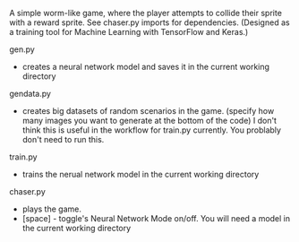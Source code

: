 A simple worm-like game, where the player attempts to collide their sprite with a reward sprite. See chaser.py imports for dependencies. (Designed as a training tool for Machine Learning with TensorFlow and Keras.)


gen.py
- creates a neural network model and saves it in the current working directory

gendata.py
- creates big datasets of random scenarios in the game. (specify how many images you want to generate at the bottom of the code) I don't think this is useful in the workflow for train.py currently. You problably don't need to run this.

train.py
- trains the nerual network model in the current working directory

chaser.py
- plays the game. 
- [space] - toggle's Neural Network Mode on/off. You will need a model in the current working directory
